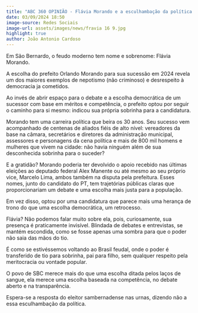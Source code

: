 ```yaml
---
title: "ABC 360 OPINIÃO - Flávia Morando e a esculhambação da política: O feudo é aqui"
date: 03/09/2024 18:50
image-source: Redes Sociais
image-url: assets/images/news/fravia 16 9.jpg
highlight: true
author: João Antonio Cardoso
---
```


Em São Bernardo, o feudo moderno tem nome e sobrenome: Flávia Morando. 

A escolha do prefeito Orlando Morando para sua sucessão em 2024 revela um dos maiores exemplos de nepotismo (não criminoso) e desrespeito à democracia ja cometidos.

Ao invés de abrir espaço para o debate e a escolha democrática de um sucessor com base em méritos e competência, o prefeito optou por seguir o caminho para si mesmo: indicou sua própria sobrinha para a candidatura.

Morando tem uma carreira política que beira os 30 anos. Seu sucesso vem acompanhado de centenas de aliados fiéis de alto nível: vereadores da base na câmara, secretários e diretores da administração municipal, assessores e personagens da cena política e mais de 800 mil homens e mulheres que vivem na cidade: não havia ninguém além de sua desconhecida sobrinha para o suceder?

E a gratidão? Morando poderia ter devolvido o apoio recebido nas últimas eleições ao deputado federal Alex Manente ou até mesmo ao seu próprio vice, Marcelo Lima, ambos também na disputa pela prefeitura. Esses nomes, junto do candidato do PT, tem trajetórias públicas claras que proporcionariam um debate e uma escolha mais justa para a população. 

Em vez disso, optou por uma candidatura que parece mais uma herança de trono do que uma escolha democrática, um retrocesso. 

Flávia? Não podemos falar muito sobre ela, pois, curiosamente, sua presença é praticamente invisível. Blindada de debates e entrevistas, se mantém escondida, como se fosse apenas uma sombra para que o poder não saia das mãos do tio. 

É como se estivéssemos voltando ao Brasil feudal, onde o poder é transferido de tio para sobrinha, pai para filho, sem qualquer respeito pela meritocracia ou vontade popular.

O povo de SBC merece mais do que uma escolha ditada pelos laços de sangue, ela merece uma escolha baseada na competência, no debate aberto e na transparência.

Espera-se a resposta do eleitor sambernadense nas urnas, dizendo não a essa esculhambação da política.